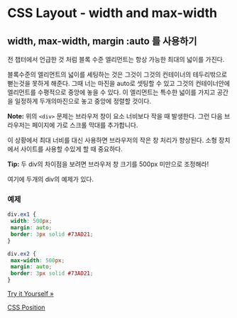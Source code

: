 # CSS Layout - width and max-width

## width, max-width, margin :auto 를 사용하기

전 챕터에서 언급한 것 처럼 블록 수준 엘리먼트는 항상 가능한 최대의 넓이를 가진다.

블록수준의 엘리먼트의 넓이를 세팅하는 것은 그것이 그것의 컨테이너의 테두리밖으로 뻗는것을 못하게 해준다. 그때 너는 마진을 auto로 셋팅할 수 있고 그것의 컨테이너안에 엘리먼트를 수평적으로 중앙에 놓을 수 있다. 이 엘리먼트는 특수한 넓이를 가지고 공간을 일정하게 두개의마진으로 놓고 중앙에 정렬할 것이다.



**Note:** 위의 `<div>` 문제는 브라우저 창이 요소 너비보다 작을 때 발생한다. 그런 다음 브라우저는 페이지에 가로 스크롤 막대를 추가합니다.

이 상황에서 최대 너비를 대신 사용하면 브라우저의 작은 창 처리가 향상된다. 소형 장치에서 사이트를 사용할 수있게 할 때 중요하다.

**Tip:** 두 div의 차이점을 보려면 브라우저 창 크기를 500px 미만으로 조정해라!

여기에 두개의 div의 예제가 있다.

### 예제

```css
div.ex1 {
 width: 500px;
 margin: auto;
 border: 3px solid #73AD21;
}

div.ex2 {
 max-width: 500px;
 margin: auto;
 border: 3px solid #73AD21;
}
```

[Try it Yourself »](https://www.w3schools.com/css/tryit.asp?filename=trycss_max-width)

[CSS Position](./CSS_position.md)